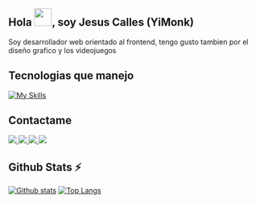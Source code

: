 ## Hola <img src="https://media.giphy.com/media/hvRJCLFzcasrR4ia7z/giphy.gif" width="35">, soy Jesus Calles (YiMonk) 
<p>Soy desarrollador web orientado al frontend, tengo gusto tambien por el diseño grafico y los videojuegos</p>

## Tecnologias que manejo
[![My Skills](https://skillicons.dev/icons?i=js,html,css,react,nodejs,figma,photoshop,illustrator)](https://skillicons.dev)

## Contactame
<p >
<!-- Github!-->
  <a href="https://github.com/YiMonk">
    <img src="https://skillicons.dev/icons?i=github" />
  </a>
    <!-- Linkedin!-->
     <a href="https://www.linkedin.com/in/jesus-calles/">
    <img src="https://skillicons.dev/icons?i=linkedin" />
  </a>
    <!-- Discord!-->
 <a href="https://github.com/YiMonk">
    <img src="https://skillicons.dev/icons?i=discord" />
  </a>
    <!-- Gmail!-->
     <a href="mailto:jactcalles@gmail.com">
    <img src="https://skillicons.dev/icons?i=gmail" />
  </a>
</p>

  ## Github Stats ⚡
  
  <a href="#">![Github stats](https://github-readme-stats.vercel.app/api?username=YiMonk&theme=blueberry&count_private=true&hide_border=true&line_height=20)</a>
  <a href="#">![Top Langs](https://github-readme-stats.vercel.app/api/top-langs/?username=YiMonk&layout=compact&theme=blueberry&count_private=true&hide_border=true)</a>


